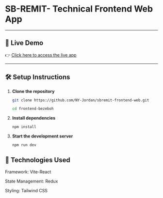 # SB-REMIT- Technical Frontend Web App

---

## 🚀 Live Demo

👉 [Click here to access the live app](https://ephemeral-concha-b5ae46.netlify.app/team-members)

---

## 🛠️ Setup Instructions

1. **Clone the repository**

   ```bash
   git clone https://github.com/NY-Jordan/sbremit-frontend-web.git
   
   cd frontend-bezeboh
   
2. **Install dependencies**

   ```bash
   npm install

3. **Start the development server**

   ```bash
   npm run dev 

## 🔧 Technologies Used

   Framework: Vite-React
   
   State Management: Redux
   
   Styling: Tailwind CSS

